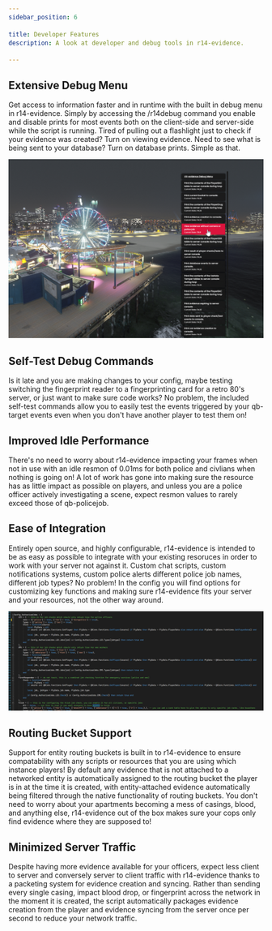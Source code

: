 ```yaml
---
sidebar_position: 6

title: Developer Features
description: A look at developer and debug tools in r14-evidence.

---
```


## Extensive Debug Menu

Get access to information faster and in runtime with the built in debug menu in r14-evidence. Simply by accessing the /r14debug
command you enable and disable prints for most events both on the client-side and server-side while the script is running. Tired
of pulling out a flashlight just to check if your evidence was created? Turn on viewing evidence. Need to see what is being sent
to your database? Turn on database prints. Simple as that.

![The r14-evidence debug menu](/img/debug.png)

## Self-Test Debug Commands

Is it late and you are making changes to your config, maybe testing switching the fingerprint reader to a fingerprinting card
for a retro 80's server, or just want to make sure code works? No problem, the included self-test commands allow you to easily
test the events triggered by your qb-target events even when you don't have another player to test them on! 

## Improved Idle Performance

There's no need to worry about r14-evidence impacting your frames when not in use with an idle resmon of 0.01ms for both police
and civlians when nothing is going on! A lot of work has gone into making sure the resource has as little impact as possible on
players, and unless you are a police officer actively investigating a scene, expect resmon values to rarely exceed those of
qb-policejob. 

## Ease of Integration

Entirely open source, and highly configurable, r14-evidence is intended to be as easy as possible to integrate with your existing
resoruces in order to work with your server not against it. Custom chat scripts, custom notifications systems, custom police alerts
different police job names, different job types? No problem! In the config you will find options for customizing key functions and
making sure r14-evidence fits your server and your resources, not the other way around.

![Configurable job checking functions that fit whatever exists on your server!](/img/authjobs.png)

## Routing Bucket Support

Support for entity routing buckets is built in to r14-evidence to ensure compatability with any scripts or resources that you are
using which instance players! By default any evidence that is not attached to a networked entity is automatically assigned to the
routing bucket the player is in at the time it is created, with entity-attached evidence automatically being filtered through the
native functionality of routing buckets. You don't need to worry about your apartments becoming a mess of casings, blood, and
anything else, r14-evidence out of the box makes sure your cops only find evidence where they are supposed to!

## Minimized Server Traffic

Despite having more evidence available for your officers, expect less client to server and conversely server to client traffic
with r14-evidence thanks to a packeting system for evidence creation and syncing. Rather than sending every single casing, impact
blood drop, or fingerprint across the network in the moment it is created, the script automatically packages evidence creation
from the player and evidence syncing from the server once per second to reduce your network traffic.